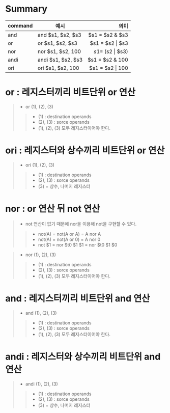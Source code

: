 # Summary
|command|예시|의미|
|---|---|--:|
|and|and $s1, $s2, $s3|$s1 = $s2 & $s3|
|or|or $s1, $s2, $s3|$s1 = $s2 \| $s3|
|nor|nor $s1, $s2, 100|$s1 = ~ ($s2 \| $s3)|
|andi|andi $s1, $s2, $s3|$s1 = $s2 & 100|
|ori|ori $s1, $s2, 100|$s1 = $s2 \| 100|

# or : 레지스터끼리 비트단위 or 연산
> - or (1), (2), (3)
>> - (1) : destination operands
>> - (2), (3) : sorce operands
>> - (1), (2), (3) 모두 레지스터이어야 한다.

# ori : 레지스터와 상수끼리 비트단위 or 연산
> - ori (1), (2), (3)
>> - (1) : destination operands
>> - (2), (3) : sorce operands
>> - (3) = 상수, 나머지 레지스터

# nor : or 연산 뒤 not 연산
> - not 연산이 없기 때문에 nor을 이용해 not을 구현할 수 있다.
>> - not(A) = not(A or A) = A nor A
>> - not(A) = not(A or 0) = A nor 0
>> - not $1 = nor $t0 $1 $1 = nor $t0 $1 $0

> - nor (1), (2), (3)
>> - (1) : destination operands
>> - (2), (3) : sorce operands
>> - (1), (2), (3) 모두 레지스터이어야 한다.

# and : 레지스터끼리 비트단위 and 연산
> - and (1), (2), (3)
>> - (1) : destination operands
>> - (2), (3) : sorce operands
>> - (1), (2), (3) 모두 레지스터이어야 한다.

# andi : 레지스터와 상수끼리 비트단위 and 연산
> - andi (1), (2), (3)
>> - (1) : destination operands
>> - (2), (3) : sorce operands
>> - (3) = 상수, 나머지 레지스터